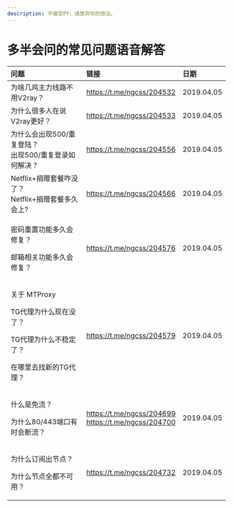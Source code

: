 ```yaml
---
description: 不接受PY，请放弃你的想法。
---
```


# 多半会问的常见问题语音解答

  


<table>
  <thead>
    <tr>
      <th style="text-align:left">&#x95EE;&#x9898;</th>
      <th style="text-align:left">&#x94FE;&#x63A5;</th>
      <th style="text-align:left">&#x65E5;&#x671F;</th>
    </tr>
  </thead>
  <tbody>
    <tr>
      <td style="text-align:left">&#x4E3A;&#x5565;&#x51E0;&#x9E21;&#x4E3B;&#x529B;&#x7EBF;&#x8DEF;&#x4E0D;&#x7528;V2ray&#xFF1F;</td>
      <td
      style="text-align:left"><a href="https://t.me/ngcss/204532">https://t.me/ngcss/204532</a>
        </td>
        <td style="text-align:left">2019.04.05</td>
    </tr>
    <tr>
      <td style="text-align:left">&#x4E3A;&#x4EC0;&#x4E48;&#x5F88;&#x591A;&#x4EBA;&#x5728;&#x8BF4;V2ray&#x66F4;&#x597D;&#xFF1F;</td>
      <td
      style="text-align:left"><a href="https://t.me/ngcss/204533">https://t.me/ngcss/204533</a>
        </td>
        <td style="text-align:left">2019.04.05</td>
    </tr>
    <tr>
      <td style="text-align:left">&#x4E3A;&#x4EC0;&#x4E48;&#x4F1A;&#x51FA;&#x73B0;500/&#x91CD;&#x590D;&#x767B;&#x9646;&#xFF1F;
        <br
        />&#x51FA;&#x73B0;500/&#x91CD;&#x590D;&#x767B;&#x5F55;&#x5982;&#x4F55;&#x89E3;&#x51B3;&#xFF1F;</td>
      <td
      style="text-align:left"><a href="https://t.me/ngcss/204556">https://t.me/ngcss/204556</a>
        </td>
        <td style="text-align:left">2019.04.05</td>
    </tr>
    <tr>
      <td style="text-align:left">Netflix+&#x6350;&#x8D60;&#x5957;&#x9910;&#x548B;&#x6CA1;&#x4E86;&#xFF1F;
        <br
        />Netflix+&#x6350;&#x8D60;&#x5957;&#x9910;&#x591A;&#x4E45;&#x4F1A;&#x4E0A;?</td>
      <td
      style="text-align:left"><a href="https://t.me/ngcss/204566">https://t.me/ngcss/204566</a>
        </td>
        <td style="text-align:left">2019.04.05</td>
    </tr>
    <tr>
      <td style="text-align:left">
        <p>&#x5BC6;&#x7801;&#x91CD;&#x7F6E;&#x529F;&#x80FD;&#x591A;&#x4E45;&#x4F1A;&#x4FEE;&#x590D;&#xFF1F;</p>
        <p>&#x90AE;&#x7BB1;&#x76F8;&#x5173;&#x529F;&#x80FD;&#x591A;&#x4E45;&#x4F1A;&#x4FEE;&#x590D;&#xFF1F;</p>
      </td>
      <td style="text-align:left"><a href="https://t.me/ngcss/204576">https://t.me/ngcss/204576</a>
      </td>
      <td style="text-align:left">2019.04.05</td>
    </tr>
    <tr>
      <td style="text-align:left">
        <p>&#x5173;&#x4E8E; MTProxy</p>
        <p>TG&#x4EE3;&#x7406;&#x4E3A;&#x4EC0;&#x4E48;&#x73B0;&#x5728;&#x6CA1;&#x4E86;&#xFF1F;</p>
        <p>TG&#x4EE3;&#x7406;&#x4E3A;&#x4EC0;&#x4E48;&#x4E0D;&#x7A33;&#x5B9A;&#x4E86;&#xFF1F;</p>
        <p>&#x5728;&#x54EA;&#x91CC;&#x53BB;&#x627E;&#x65B0;&#x7684;TG&#x4EE3;&#x7406;&#xFF1F;</p>
      </td>
      <td style="text-align:left"><a href="https://t.me/ngcss/204579">https://t.me/ngcss/204579</a>
      </td>
      <td style="text-align:left">2019.04.05</td>
    </tr>
    <tr>
      <td style="text-align:left">
        <p>&#x4EC0;&#x4E48;&#x662F;&#x514D;&#x6D41;&#xFF1F;</p>
        <p>&#x4E3A;&#x4EC0;&#x4E48;80/443&#x7AEF;&#x53E3;&#x6709;&#x65F6;&#x4F1A;&#x65AD;&#x6D41;&#xFF1F;</p>
      </td>
      <td style="text-align:left"><a href="https://t.me/ngcss/204699%20https://t.me/ngcss/204700">https://t.me/ngcss/204699<br />https://t.me/ngcss/204700</a>
      </td>
      <td style="text-align:left">2019.04.05</td>
    </tr>
    <tr>
      <td style="text-align:left">
        <p>&#x4E3A;&#x4EC0;&#x4E48;&#x8BA2;&#x9605;&#x51FA;&#x8282;&#x70B9;&#xFF1F;</p>
        <p>&#x4E3A;&#x4EC0;&#x4E48;&#x8282;&#x70B9;&#x5168;&#x90FD;&#x4E0D;&#x53EF;&#x7528;&#xFF1F;</p>
      </td>
      <td style="text-align:left"><a href="https://t.me/ngcss/204732">https://t.me/ngcss/204732</a>
      </td>
      <td style="text-align:left">2019.04.05</td>
    </tr>
  </tbody>
</table>


